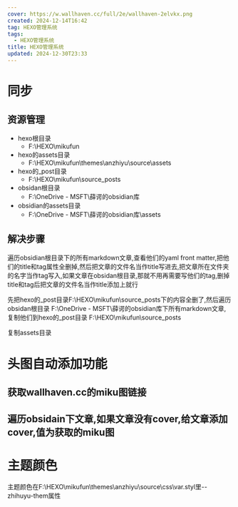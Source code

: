```yaml
---
cover: https://w.wallhaven.cc/full/2e/wallhaven-2elvkx.png
created: 2024-12-14T16:42
tag: HEXO管理系统
tags:
  - HEXO管理系统
title: HEXO管理系统
updated: 2024-12-30T23:33
---
```


# 同步
## 资源管理
- hexo根目录
	- F:\HEXO\mikufun
- hexo的assets目录
	- F:\HEXO\mikufun\themes\anzhiyu\source\assets
- hexo的_post目录
	- F:\HEXO\mikufun\source\_posts
- obsidan根目录
	- F:\OneDrive - MSFT\薛谔的obsidian库
- obsidian的assets目录
	- F:\OneDrive - MSFT\薛谔的obsidian库\assets
## 解决步骤
遍历obsidian根目录下的所有markdown文章,查看他们的yaml front matter,把他们的title和tag属性全删掉,然后把文章的文件名当作title写进去,把文章所在文件夹的名字当作tag写入,如果文章在obsidan根目录,那就不用再需要写他们的tag,删掉title和tag后把文章的文件名当作title添加上就行

先把hexo的_post目录F:\HEXO\mikufun\source\_posts下的内容全删了,然后遍历obsidan根目录 F:\OneDrive - MSFT\薛谔的obsidian库下所有markdown文章,复制他们到hexo的_post目录 F:\HEXO\mikufun\source\_posts

复制assets目录

# 头图自动添加功能
## 获取wallhaven.cc的miku图链接

## 遍历obsidain下文章,如果文章没有cover,给文章添加cover,值为获取的miku图

# 主题颜色
主题颜色在F:\HEXO\mikufun\themes\anzhiyu\source\css\var.styl里--zhihuyu-them属性